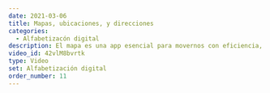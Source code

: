 ```yaml
---
date: 2021-03-06
title: Mapas, ubicaciones, y direcciones
categories:
  - Alfabetizacón digital
description: El mapa es una app esencial para movernos con eficiencia, incluso en lugares que ya conocemos. Aprende cómo aprovechar sus funciones y descubre nuevas rutas en caminos conocidos.
video_id: 42vlM8bvrtk
type: Video
set: Alfabetización digital
order_number: 11
---
```

